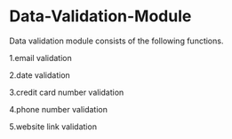 # Data-Validation-Module

Data validation module consists of the following functions.

1.email validation 

2.date validation

3.credit card number validation

4.phone number validation

5.website link validation

